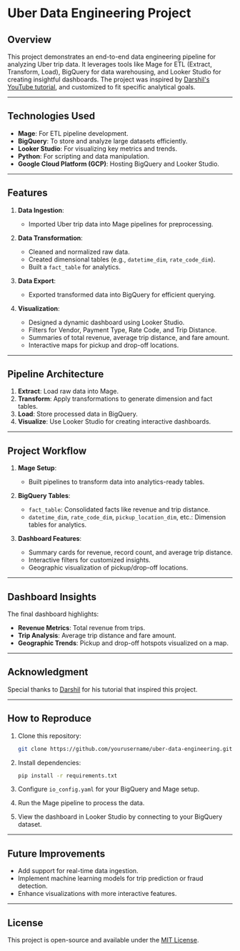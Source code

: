 # Uber Data Engineering Project

## **Overview**
This project demonstrates an end-to-end data engineering pipeline for analyzing Uber trip data. It leverages tools like Mage for ETL (Extract, Transform, Load), BigQuery for data warehousing, and Looker Studio for creating insightful dashboards. The project was inspired by [Darshil's YouTube tutorial](https://www.youtube.com/watch?v=WpQECq5Hx9g&list=PLBJe2dFI4sgvQTNNkI3ETYJgNPR4CBpFd&index=8), and customized to fit specific analytical goals.

---

## **Technologies Used**
- **Mage**: For ETL pipeline development.
- **BigQuery**: To store and analyze large datasets efficiently.
- **Looker Studio**: For visualizing key metrics and trends.
- **Python**: For scripting and data manipulation.
- **Google Cloud Platform (GCP)**: Hosting BigQuery and Looker Studio.

---

## **Features**
1. **Data Ingestion**:
   - Imported Uber trip data into Mage pipelines for preprocessing.

2. **Data Transformation**:
   - Cleaned and normalized raw data.
   - Created dimensional tables (e.g., `datetime_dim`, `rate_code_dim`).
   - Built a `fact_table` for analytics.

3. **Data Export**:
   - Exported transformed data into BigQuery for efficient querying.

4. **Visualization**:
   - Designed a dynamic dashboard using Looker Studio.
   - Filters for Vendor, Payment Type, Rate Code, and Trip Distance.
   - Summaries of total revenue, average trip distance, and fare amount.
   - Interactive maps for pickup and drop-off locations.

---

## **Pipeline Architecture**
1. **Extract**: Load raw data into Mage.
2. **Transform**: Apply transformations to generate dimension and fact tables.
3. **Load**: Store processed data in BigQuery.
4. **Visualize**: Use Looker Studio for creating interactive dashboards.

---

## **Project Workflow**
1. **Mage Setup**:
   - Built pipelines to transform data into analytics-ready tables.

2. **BigQuery Tables**:
   - `fact_table`: Consolidated facts like revenue and trip distance.
   - `datetime_dim`, `rate_code_dim`, `pickup_location_dim`, etc.: Dimension tables for analytics.

3. **Dashboard Features**:
   - Summary cards for revenue, record count, and average trip distance.
   - Interactive filters for customized insights.
   - Geographic visualization of pickup/drop-off locations.

---

## **Dashboard Insights**
The final dashboard highlights:
- **Revenue Metrics**: Total revenue from trips.
- **Trip Analysis**: Average trip distance and fare amount.
- **Geographic Trends**: Pickup and drop-off hotspots visualized on a map.


---

## **Acknowledgment**
Special thanks to [Darshil](https://www.youtube.com/watch?v=WpQECq5Hx9g&list=PLBJe2dFI4sgvQTNNkI3ETYJgNPR4CBpFd&index=8) for his tutorial that inspired this project.

---

## **How to Reproduce**
1. Clone this repository:
   ```bash
   git clone https://github.com/yourusername/uber-data-engineering.git
   ```

2. Install dependencies:
   ```bash
   pip install -r requirements.txt
   ```

3. Configure `io_config.yaml` for your BigQuery and Mage setup.
4. Run the Mage pipeline to process the data.
5. View the dashboard in Looker Studio by connecting to your BigQuery dataset.

---

## **Future Improvements**
- Add support for real-time data ingestion.
- Implement machine learning models for trip prediction or fraud detection.
- Enhance visualizations with more interactive features.

---

## **License**
This project is open-source and available under the [MIT License](LICENSE).

